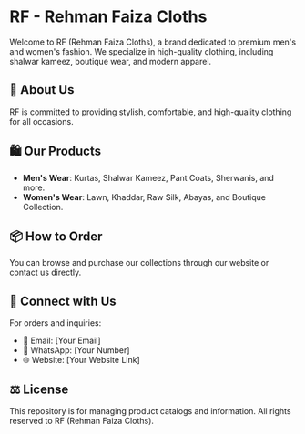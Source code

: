 # RF - Rehman Faiza Cloths

Welcome to RF (Rehman Faiza Cloths), a brand dedicated to premium men's and women's fashion. We specialize in high-quality clothing, including shalwar kameez, boutique wear, and modern apparel.

## 🌟 About Us
RF is committed to providing stylish, comfortable, and high-quality clothing for all occasions.

## 🛍️ Our Products
- **Men's Wear**: Kurtas, Shalwar Kameez, Pant Coats, Sherwanis, and more.
- **Women's Wear**: Lawn, Khaddar, Raw Silk, Abayas, and Boutique Collection.

## 📦 How to Order
You can browse and purchase our collections through our website or contact us directly.

## 🤝 Connect with Us
For orders and inquiries:
- 📧 Email: [Your Email]
- 📱 WhatsApp: [Your Number]
- 🌐 Website: [Your Website Link]

## ⚖️ License
This repository is for managing product catalogs and information. All rights reserved to RF (Rehman Faiza Cloths).
